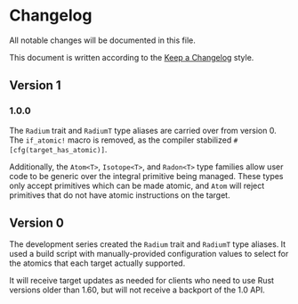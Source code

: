 # Changelog

All notable changes will be documented in this file.

This document is written according to the [Keep a Changelog][kac] style.

## Version 1

### 1.0.0

The `Radium` trait and `RadiumT` type aliases are carried over from version 0.
The `if_atomic!` macro is removed, as the compiler stabilized
`#[cfg(target_has_atomic)]`.

Additionally, the `Atom<T>`, `Isotope<T>`, and `Radon<T>` type families allow
user code to be generic over the integral primitive being managed. These types
only accept primitives which can be made atomic, and `Atom` will reject
primitives that do not have atomic instructions on the target.

## Version 0

The development series created the `Radium` trait and `RadiumT` type aliases. It
used a build script with manually-provided configuration values to select for
the atomics that each target actually supported.

It will receive target updates as needed for clients who need to use Rust
versions older than 1.60, but will not receive a backport of the 1.0 API.

[kac]: https://keepachangelog/en/1.0.0
